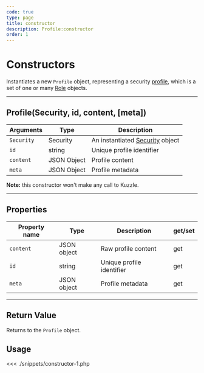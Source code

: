 ```yaml
---
code: true
type: page
title: constructor
description: Profile:constructor
order: 1
---
```


# Constructors

Instantiates a new `Profile` object, representing a security [profile](/core/1/guides/essentials/security#users-profiles-and-roles), which is a set of one or many [Role](/sdk/php/3/core-classes/role) objects.

---

## Profile(Security, id, content, [meta])

| Arguments  | Type        | Description                                            |
| ---------- | ----------- | ------------------------------------------------------ |
| `Security` | Security    | An instantiated [Security](/sdk/php/3/core-classes/security) object |
| `id`       | string      | Unique profile identifier                              |
| `content`  | JSON Object | Profile content                                        |
| `meta`     | JSON Object | Profile metadata                                       |

**Note:** this constructor won't make any call to Kuzzle.

---

## Properties

| Property name | Type        | Description               | get/set |
| ------------- | ----------- | ------------------------- | ------- |
| `content`     | JSON object | Raw profile content       | get     |
| `id`          | string      | Unique profile identifier | get     |
| `meta`        | JSON object | Profile metadata          | get     |

---

## Return Value

Returns to the `Profile` object.

## Usage

<<< ./snippets/constructor-1.php
